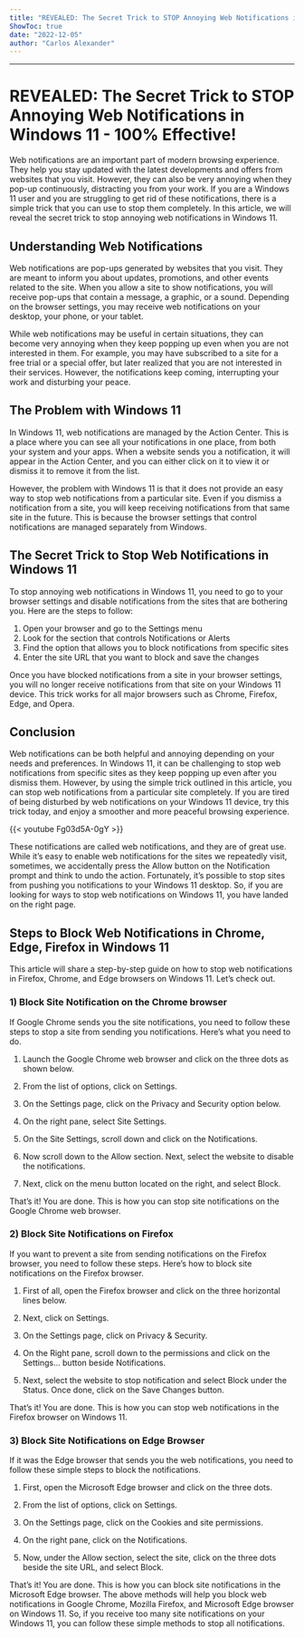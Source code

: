 ```yaml
---
title: "REVEALED: The Secret Trick to STOP Annoying Web Notifications in Windows 11 - 100% Effective!"
ShowToc: true 
date: "2022-12-05"
author: "Carlos Alexander"
---
```

*****
# REVEALED: The Secret Trick to STOP Annoying Web Notifications in Windows 11 - 100% Effective!

Web notifications are an important part of modern browsing experience. They help you stay updated with the latest developments and offers from websites that you visit. However, they can also be very annoying when they pop-up continuously, distracting you from your work. If you are a Windows 11 user and you are struggling to get rid of these notifications, there is a simple trick that you can use to stop them completely. In this article, we will reveal the secret trick to stop annoying web notifications in Windows 11.

## Understanding Web Notifications

Web notifications are pop-ups generated by websites that you visit. They are meant to inform you about updates, promotions, and other events related to the site. When you allow a site to show notifications, you will receive pop-ups that contain a message, a graphic, or a sound. Depending on the browser settings, you may receive web notifications on your desktop, your phone, or your tablet.

While web notifications may be useful in certain situations, they can become very annoying when they keep popping up even when you are not interested in them. For example, you may have subscribed to a site for a free trial or a special offer, but later realized that you are not interested in their services. However, the notifications keep coming, interrupting your work and disturbing your peace.

## The Problem with Windows 11

In Windows 11, web notifications are managed by the Action Center. This is a place where you can see all your notifications in one place, from both your system and your apps. When a website sends you a notification, it will appear in the Action Center, and you can either click on it to view it or dismiss it to remove it from the list.

However, the problem with Windows 11 is that it does not provide an easy way to stop web notifications from a particular site. Even if you dismiss a notification from a site, you will keep receiving notifications from that same site in the future. This is because the browser settings that control notifications are managed separately from Windows.

## The Secret Trick to Stop Web Notifications in Windows 11

To stop annoying web notifications in Windows 11, you need to go to your browser settings and disable notifications from the sites that are bothering you. Here are the steps to follow:

1. Open your browser and go to the Settings menu
2. Look for the section that controls Notifications or Alerts
3. Find the option that allows you to block notifications from specific sites
4. Enter the site URL that you want to block and save the changes

Once you have blocked notifications from a site in your browser settings, you will no longer receive notifications from that site on your Windows 11 device. This trick works for all major browsers such as Chrome, Firefox, Edge, and Opera.

## Conclusion

Web notifications can be both helpful and annoying depending on your needs and preferences. In Windows 11, it can be challenging to stop web notifications from specific sites as they keep popping up even after you dismiss them. However, by using the simple trick outlined in this article, you can stop web notifications from a particular site completely. If you are tired of being disturbed by web notifications on your Windows 11 device, try this trick today, and enjoy a smoother and more peaceful browsing experience.

{{< youtube Fg03d5A-0gY >}} 



These notifications are called web notifications, and they are of great use. While it’s easy to enable web notifications for the sites we repeatedly visit, sometimes, we accidentally press the Allow button on the Notification prompt and think to undo the action.
Fortunately, it’s possible to stop sites from pushing you notifications to your Windows 11 desktop. So, if you are looking for ways to stop web notifications on Windows 11, you have landed on the right page.

 
## Steps to Block Web Notifications in Chrome, Edge, Firefox in Windows 11


This article will share a step-by-step guide on how to stop web notifications in Firefox, Chrome, and Edge browsers on Windows 11. Let’s check out.

 
### 1) Block Site Notification on the Chrome browser


If Google Chrome sends you the site notifications, you need to follow these steps to stop a site from sending you notifications. Here’s what you need to do.
1. Launch the Google Chrome web browser and click on the three dots as shown below.

2. From the list of options, click on Settings.

3. On the Settings page, click on the Privacy and Security option below.

4. On the right pane, select Site Settings.

5. On the Site Settings, scroll down and click on the Notifications.

6. Now scroll down to the Allow section. Next, select the website to disable the notifications.

7. Next, click on the menu button located on the right, and select Block.

That’s it! You are done. This is how you can stop site notifications on the Google Chrome web browser.

 
### 2) Block Site Notifications on Firefox


If you want to prevent a site from sending notifications on the Firefox browser, you need to follow these steps. Here’s how to block site notifications on the Firefox browser.
1. First of all, open the Firefox browser and click on the three horizontal lines below.

2. Next, click on Settings.

3. On the Settings page, click on Privacy & Security.

4. On the Right pane, scroll down to the permissions and click on the Settings… button beside Notifications.

5. Next, select the website to stop notification and select Block under the Status. Once done, click on the Save Changes button.

That’s it! You are done. This is how you can stop web notifications in the Firefox browser on Windows 11.

 
### 3) Block Site Notifications on Edge Browser


If it was the Edge browser that sends you the web notifications, you need to follow these simple steps to block the notifications.
1. First, open the Microsoft Edge browser and click on the three dots.

2. From the list of options, click on Settings.

3. On the Settings page, click on the Cookies and site permissions.

4. On the right pane, click on the Notifications.

5. Now, under the Allow section, select the site, click on the three dots beside the site URL, and select Block.

That’s it! You are done. This is how you can block site notifications in the Microsoft Edge browser.
The above methods will help you block web notifications in Google Chrome, Mozilla Firefox, and Microsoft Edge browser on Windows 11. So, if you receive too many site notifications on your Windows 11, you can follow these simple methods to stop all notifications.




